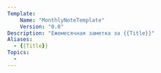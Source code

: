```yaml
---
Template:
    Name: "MonthlyNoteTemplate"
    Version: "0.0"
Description: "Ежемесячная заметка за {{Title}}"
Aliases:
  - {{Title}}
Topics:
  - 
---
```

